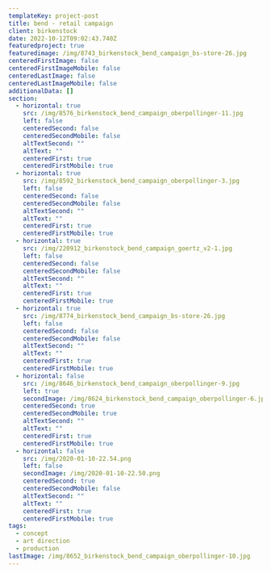 ```yaml
---
templateKey: project-post
title: bend - retail campaign
client: birkenstock
date: 2022-10-12T09:02:43.740Z
featuredproject: true
featuredimage: /img/8743_birkenstock_bend_campaign_bs-store-26.jpg
centeredFirstImage: false
centeredFirstImageMobile: false
centeredLastImage: false
centeredLastImageMobile: false
additionalData: []
section:
  - horizontal: true
    src: /img/8576_birkenstock_bend_campaign_oberpollinger-11.jpg
    left: false
    centeredSecond: false
    centeredSecondMobile: false
    altTextSecond: ""
    altText: ""
    centeredFirst: true
    centeredFirstMobile: true
  - horizontal: true
    src: /img/8592_birkenstock_bend_campaign_oberpollinger-3.jpg
    left: false
    centeredSecond: false
    centeredSecondMobile: false
    altTextSecond: ""
    altText: ""
    centeredFirst: true
    centeredFirstMobile: true
  - horizontal: true
    src: /img/220912_birkenstock_bend_campaign_goertz_v2-1.jpg
    left: false
    centeredSecond: false
    centeredSecondMobile: false
    altTextSecond: ""
    altText: ""
    centeredFirst: true
    centeredFirstMobile: true
  - horizontal: true
    src: /img/8774_birkenstock_bend_campaign_bs-store-26.jpg
    left: false
    centeredSecond: false
    centeredSecondMobile: false
    altTextSecond: ""
    altText: ""
    centeredFirst: true
    centeredFirstMobile: true
  - horizontal: false
    src: /img/8646_birkenstock_bend_campaign_oberpollinger-9.jpg
    left: true
    secondImage: /img/8624_birkenstock_bend_campaign_oberpollinger-6.jpg
    centeredSecond: true
    centeredSecondMobile: true
    altTextSecond: ""
    altText: ""
    centeredFirst: true
    centeredFirstMobile: true
  - horizontal: false
    src: /img/2020-01-10-22.54.png
    left: false
    secondImage: /img/2020-01-10-22.50.png
    centeredSecond: true
    centeredSecondMobile: false
    altTextSecond: ""
    altText: ""
    centeredFirst: true
    centeredFirstMobile: true
tags:
  - concept
  - art direction
  - production
lastImage: /img/8652_birkenstock_bend_campaign_oberpollinger-10.jpg
---
```

